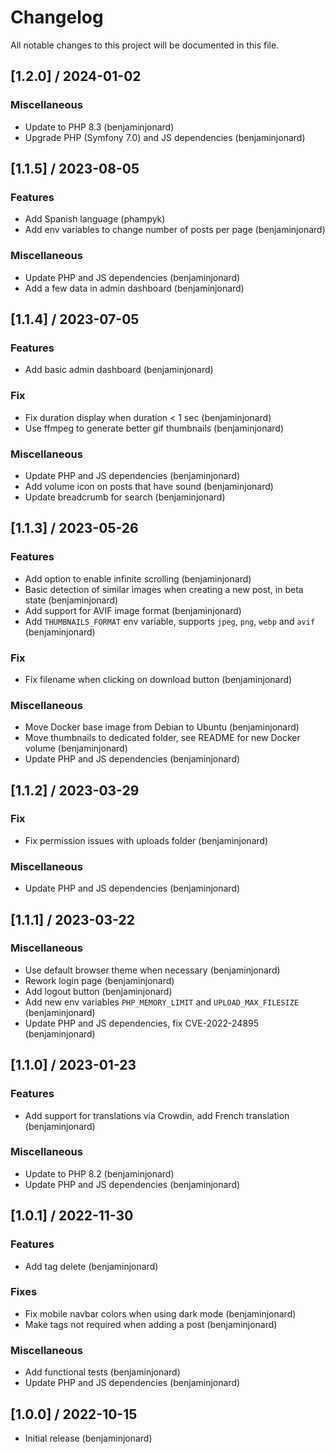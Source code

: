 # Changelog
All notable changes to this project will be documented in this file.

## [1.2.0] / 2024-01-02
### Miscellaneous
- Update to PHP 8.3 (benjaminjonard)
- Upgrade PHP (Symfony 7.0) and JS dependencies (benjaminjonard)

## [1.1.5] / 2023-08-05
### Features
- Add Spanish language (phampyk)
- Add env variables to change number of posts per page (benjaminjonard)

### Miscellaneous
- Update PHP and JS dependencies (benjaminjonard)
- Add a few data in admin dashboard (benjaminjonard)

## [1.1.4] / 2023-07-05
### Features
- Add basic admin dashboard (benjaminjonard)

### Fix
- Fix duration display when duration < 1 sec (benjaminjonard)
- Use ffmpeg to generate better gif thumbnails (benjaminjonard)

### Miscellaneous
- Update PHP and JS dependencies (benjaminjonard)
- Add volume icon on posts that have sound (benjaminjonard)
- Update breadcrumb for search (benjaminjonard)

## [1.1.3] / 2023-05-26
### Features
- Add option to enable infinite scrolling (benjaminjonard)
- Basic detection of similar images when creating a new post, in beta state (benjaminjonard)
- Add support for AVIF image format (benjaminjonard)
- Add `THUMBNAILS_FORMAT` env variable, supports `jpeg`, `png`, `webp` and `avif` (benjaminjonard)

### Fix
- Fix filename when clicking on download button (benjaminjonard)

### Miscellaneous
- Move Docker base image from Debian to Ubuntu (benjaminjonard)
- Move thumbnails to dedicated folder, see README for new Docker volume (benjaminjonard)
- Update PHP and JS dependencies (benjaminjonard)

## [1.1.2] / 2023-03-29
### Fix
- Fix permission issues with uploads folder (benjaminjonard)

### Miscellaneous
- Update PHP and JS dependencies (benjaminjonard)

## [1.1.1] / 2023-03-22
### Miscellaneous
- Use default browser theme when necessary (benjaminjonard)
- Rework login page (benjaminjonard)
- Add logout button (benjaminjonard)
- Add new env variables `PHP_MEMORY_LIMIT` and `UPLOAD_MAX_FILESIZE` (benjaminjonard)
- Update PHP and JS dependencies, fix CVE-2022-24895 (benjaminjonard)

## [1.1.0] / 2023-01-23
### Features
- Add support for translations via Crowdin, add French translation (benjaminjonard)

### Miscellaneous
- Update to PHP 8.2 (benjaminjonard)
- Update PHP and JS dependencies (benjaminjonard)

## [1.0.1] / 2022-11-30
### Features
- Add tag delete (benjaminjonard)

### Fixes
- Fix mobile navbar colors when using dark mode (benjaminjonard)
- Make tags not required when adding a post (benjaminjonard)

### Miscellaneous
- Add functional tests (benjaminjonard)
- Update PHP and JS dependencies (benjaminjonard)

## [1.0.0] / 2022-10-15
- Initial release (benjaminjonard)
